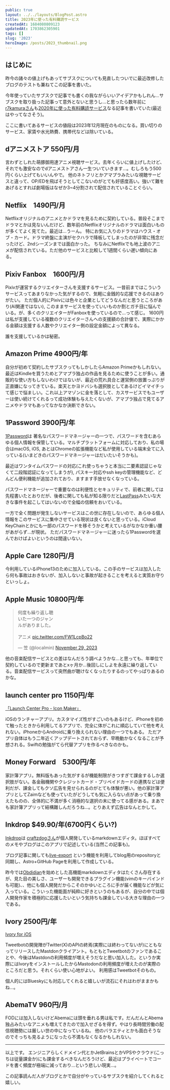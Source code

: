 ```yaml
---
public: true
layout: ../../layouts/BlogPost.astro
title: 2023年に使った有料購読サービス
createdAt: 1684080809123
updatedAt: 1703862305901
tags: []
slug: '2023'
heroImage: /posts/2023_thumbnail.png
---
```


## はじめに
昨今の諸々の値上げもあってサブスクについても見直したついでに最近改修したブログのテストも兼ねてこの記事を書いた。

今年使っていたサブスクで記事でも書くの我ながらいいアイデアかもしれん…サブスクを取り扱った記事って意外とないと思うし…と思ったら数年前に[r7kamuraさん](https://twitter.com/r7kamura)も[2020年に使った有料購読サービス](https://r7kamura.com/articles/2020-10-10-subscriptions-2020)なる記事を書いていた(最近はやってなさそう)。

ここに書いてあるサービスの値段は2023年12月現在のものになる。買い切りのサービス、家賃や水光熱費、携帯代などは除いている。
## dアニメストア 550円/月
言わずとしれた萌豚御用達アニメ視聴サービス。去年くらいに値上げしたけど、それでも激安なのでdアニメストアさん一生ついていきます…。むしろもう500円くらい上げてもいいんやで。
他のネトフリとかアマプラみたいな視聴サービスと違って、OP/EDを飛ばそうとしてこないのがとても好感度高い。強いて難をあげるとすれば劇場版はなぜか3~4分割されて配信されていることぐらい。
## Netflix　1490円/月
Netflixオリジナルのアニメとかドラマを見るために契約している。普段そこまでドラマとかは見ないんだけど、数年前のNetflixオリジナルのドラマは面白いものが多くてよく見てた。最近は…うーん。
特にお気に入りのドラマはハウス・オブ・カード。ドラマ終盤に主演がセクハラで降板してしまったのが非常に残念だったけど、2ndシーズンまでは面白かった。
ちなみにNetflixでも地上波のアニメが配信されている。ただ他のサービスと比較して1週間くらい遅い傾向にある。
## Pixiv Fanbox　1600円/月
Pixivが運営するクリエイターさんを支援するサービス。一昔前まではこういうサービスってあまりなかった気がするので、気軽に金銭的な応援できるのはありがたい。
ただ個人的にPixivには色々と企業としてどうなんだと思うところがあり(AI関連ではない), このままサービスを使っていいものか割とガチ目に悩んでいる。が、多くのクリエイターがFanboxを使っているので…って感じ。
1600円は私が支援している複数のクリエイターさんへの支援額の合計値で、実際にかかる金額は支援する人数やクリエイター側の設定金額によって異なる。

誰を支援しているかは秘密。

## Amazon Prime 4900円/年
自分が初めて契約したサブスクってもしかしたらAmazon Primeかもしれない。
最近はKindleを買うためとアマプラ独占の作品を見るために使うことが多い。通販的な使い方もしないわけではないが、最近の荒れ具合と運営側の放置っぷりが正直嫌になってきている。楽天とかヨドバシも選択肢としてあるけどイマイチって感じで悩ましい。これ以上アマゾンに金を落として、カスサービスでもユーザーは使い続けてくれるって成功体験も与えたくないが、アマプラ独占で見てるアニメやドラマもあってなかなか決断できない。
## 1Password 3900円/年

[1Password](https://1password.com/jp)は
著名なパスワードマネージャーの一つで、パスワードを含むあらゆる個人情報を保管している。マルチプラットフォームに対応しており、私の場合はmacOS, iOS, あとはChromeの拡張機能など私が使用している端末全てに入っている(いまどきのパスワードマネージャーはだいたいそうかも)。

最近はワンタイムパスワードの対応(これ使っちゃうと本当に二要素認証じゃなくて二段階認証になってしまうが), パスキー対応やssh keyの管理機能など、どんどん便利機能が追加されており、ますます手放せなくなっている。

パスワードマネージャーで重要なのは利便性とセキュリティで、前者に関しては先程書いたとおりだが、後者に関しても私が知る限りだと[LastPass](https://forest.watch.impress.co.jp/docs/news/1466351.html)みたいな大きな事件を起こしてはいないので全幅の信頼をおいている。

一方で全く問題が発生しないサービスはこの世に存在しないので、あらゆる個人情報をこのサービスに集中させている現状は良くないと思っている。iCloud KeyChainとかにも一部のパスワードを移そうかと考えているがなかなか重い腰があがらず…が現状。
ただパスワードマネージャーに迷ったら1Passwordを選んでおけばよいというのは間違いない。
## Apple Care 1280円/月
今利用しているiPhone13のために加入している。この手のサービスは加入したら何も事故はおきないが、加入しないと事故が起きることを考えると実質お守りといっしょ。
## Apple Music 10800円/年
<blockquote class="twitter-tweet"><p lang="ja" dir="ltr">何度も繰り返し聴<br>いた一つのジャン<br>ルがありました。<br><br>アニメ <a href="https://t.co/FW1LcpBo22">pic.twitter.com/FW1LcpBo22</a></p>&mdash; 笠 (@localmin) <a href="https://twitter.com/localmin/status/1729876895779700791?ref_src=twsrc%5Etfw">November 29, 2023</a></blockquote> <script async src="https://platform.twitter.com/widgets.js" charset="utf-8"></script>

他の音楽配信サービスとの差はなんだろう調べようかな…と思っても、年単位で契約しているので更新まであとxヶ月か…後回しにしよを永遠に繰り返している。音楽配信サービスって突然曲が聴けなくなったりするのってやっぱりあるのかな。

## launch center pro 1150円/年
[「Launch Center Pro - Icon Maker」](https://apps.apple.com/jp/app/launch-center-pro-icon-maker/id532016360)

iOSのランチャーアプリ。カスタマイズ性がすごいのもあるけど、iPhoneを初めて触ったときから利用してるアプリで、完全に体がこれに順応していて他を考えれない。iPhoneからAndroidに乗り換えられない理由の一つでもある。
ただアプリ自体はもう二年近くアップデートされておらず、早晩動かなくなることが予想される。Swiftの勉強がてら代替アプリを作るべきなのかも。

## Money Forward　5300円/年
家計簿アプリ。無料版もあった気がするが機能制限がきつすぎて課金するしか選択肢がない。各金融機関やクレジットカード・プリペイドカードの連携などは便利だが、課金してもクソ広告を見せられるのがとても体験が悪い。他の家計簿アプリとしてZaimなども使っていたがどうしても気に入らない点があって乗り換えたものの、全体的に不満が多く消極的な選択の末に使ってる感がある。まあでも家計簿アプリって結構難しんだろうね…。とりあえず広告はなんとかして。

## Inkdrop $49.90/年(6700円くらい?)
[Inkdrop](https://www.inkdrop.app/)は
[craftzdogさん](https://twitter.com/craftzdog)が個人開発しているmarkdownエディタ。ほぼすべてのメモやブログはこのアプリで記述している(当然この記事も)。

ブログ記事に関しても[live-export](https://blog.craftz.dog/integrate-astro-with-inkdrop-jp-eadf6d5eb993) という機能を利用してblog用のrepositoryと同期し、Astro+GitHub Pageを利用して作成している。

昨今では[Obdidian](https://obsidian.md/)を始めとした高機能markdownエディタはたくさん存在するが、見た目の美しさ、ユーザーも開発できるプラグイン機能(vimのキーバインドも可能)、、他にも個人開発だからこそのかゆいところに手が届く機能などが気に入っている。こういった機能面が純粋に好きというのもあるが、自分の中では個人開発作家を積極的に応援したいという気持ちも課金している大きな理由の一つである。

## Ivory 2500円/年
[Ivory for iOS](https://tapbots.com/ivory/)

Tweetbotの開発陣がTwitter(X)のAPIの終焉(実際には終わってないが)にともなってリリースしたMastdonクライアント。もともとTweetbotのファンであることや、今後はMastdonの利用頻度が増えそうだなと思い加入した。というか実際にはIvoryをインストールしたからMastodonの利用頻度が増えたのが実際のところだと思う。それくらい使い心地がよい。 利用感はTweetbotそのもの。

個人的にはBlueskyにも対応してくれると嬉しいが流石にそれはわがままかもね…。
## AbemaTV 960円/月
FODには加入しないけどAbemaには頭を垂れる男は私です。だんだんとAbema独占みたいなアニメも増えてきたので加入せざるを得ず。やはり長時間労働の配信視聴勢には厳しい世の中になっているね。
他のバラエティとかも面白そうなのでそっちも見るようになったら不満もなくなるかもしれない。

---
以上です。
エンジニアらしくドメイン代とかJetBrainsとかVPSやクラウド(こっちは従量課金か)にも課金するべきなんだろうけど、最近はプライベートでコードを書く頻度が極端に減っており…という悲しい現実...。

この記事読んだ人がブログとかで自分がやっているサブスクを紹介してくれると嬉しい。